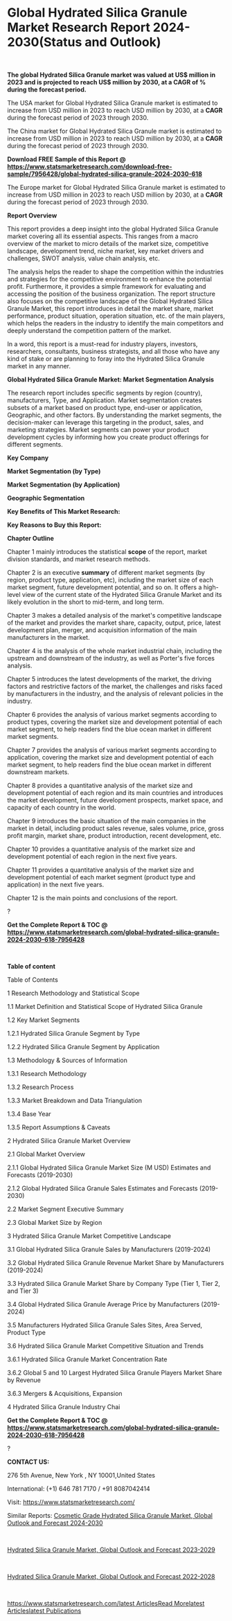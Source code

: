 <h1>Global Hydrated Silica Granule Market Research Report 2024-2030(Status and Outlook)</h1><br/><p><strong>The global Hydrated Silica Granule market was valued at US$ million in 2023 and is projected to reach US$ million by 2030, at a <strong>CAGR</strong> of % during the forecast period.</strong></p>
 
 
 
 <p>The USA market for Global Hydrated Silica Granule market is estimated to increase from USD million in 2023 to reach USD million by 2030, at a <strong>CAGR</strong> during the forecast period of 2023 through 2030.</p>
 
 
 
 <p>The China market for Global Hydrated Silica Granule market is estimated to increase from USD million in 2023 to reach USD million by 2030, at a <strong>CAGR</strong> during the forecast period of 2023 through 2030.</p>
 
 
 
 <p><strong>Download FREE Sample of this Report @ <a href="https://www.statsmarketresearch.com/download-free-sample/7956428/global-hydrated-silica-granule-2024-2030-618">https://www.statsmarketresearch.com/download-free-sample/7956428/global-hydrated-silica-granule-2024-2030-618</a></strong></p>
 
 
 
 <p>The Europe market for Global Hydrated Silica Granule market is estimated to increase from USD million in 2023 to reach USD million by 2030, at a <strong>CAGR</strong> during the forecast period of 2023 through 2030.</p>
 
 
 
 <p><strong>Report Overview</strong></p>
 
 
 
 <p>This report provides a deep insight into the global Hydrated Silica Granule market covering all its essential aspects. This ranges from a macro overview of the market to micro details of the market size, competitive landscape, development trend, niche market, key market drivers and challenges, SWOT analysis, value chain analysis, etc.</p>
 
 
 
 <p>The analysis helps the reader to shape the competition within the industries and strategies for the competitive environment to enhance the potential profit. Furthermore, it provides a simple framework for evaluating and accessing the position of the business organization. The report structure also focuses on the competitive landscape of the Global Hydrated Silica Granule Market, this report introduces in detail the market share, market performance, product situation, operation situation, etc. of the main players, which helps the readers in the industry to identify the main competitors and deeply understand the competition pattern of the market.</p>
 
 
 
 <p>In a word, this report is a must-read for industry players, investors, researchers, consultants, business strategists, and all those who have any kind of stake or are planning to foray into the Hydrated Silica Granule market in any manner.</p>
 
 
 
 <p><strong>Global Hydrated Silica Granule Market: Market Segmentation Analysis</strong></p>
 
 
 
 <p>The research report includes specific segments by region (country), manufacturers, Type, and Application. Market segmentation creates subsets of a market based on product type, end-user or application, Geographic, and other factors. By understanding the market segments, the decision-maker can leverage this targeting in the product, sales, and marketing strategies. Market segments can power your product development cycles by informing how you create product offerings for different segments.</p>
 
 
 
 <p><strong>Key Company</strong></p>
 
 
 
 <p><strong>Market Segmentation (by Type)</strong></p>
 
 
 
 <p><strong>Market Segmentation (<strong>by Application</strong>)</strong></p>
 
 
 
 <p><strong>Geographic Segmentation</strong></p>
 
 
 
 <p><strong>Key Benefits of This Market Research:</strong></p>
 
 
 
 <p><strong>Key <strong>Reasons to Buy</strong> this Report:</strong></p>
 
 
 
 <p><strong>Chapter Outline</strong></p>
 
 
 
 <p>Chapter 1 mainly introduces the statistical <strong>scope</strong> of the report, market division standards, and market research methods.</p>
 
 
 
 <p>Chapter 2 is an executive <strong>summary</strong> of different market segments (by region, product type, application, etc), including the market size of each market segment, future development potential, and so on. It offers a high-level view of the current state of the Hydrated Silica Granule Market and its likely evolution in the short to mid-term, and long term.</p>
 
 
 
 <p>Chapter 3 makes a detailed analysis of the market&#39;s competitive landscape of the market and provides the market share, capacity, output, price, latest development plan, merger, and acquisition information of the main manufacturers in the market.</p>
 
 
 
 <p>Chapter 4 is the analysis of the whole market industrial chain, including the upstream and downstream of the industry, as well as Porter&#39;s five forces analysis.</p>
 
 
 
 <p>Chapter 5 introduces the latest developments of the market, the driving factors and restrictive factors of the market, the challenges and risks faced by manufacturers in the industry, and the analysis of relevant policies in the industry.</p>
 
 
 
 <p>Chapter 6 provides the analysis of various market segments according to product types, covering the market size and development potential of each market segment, to help readers find the blue ocean market in different market segments.</p>
 
 
 
 <p>Chapter 7 provides the analysis of various market segments according to application, covering the market size and development potential of each market segment, to help readers find the blue ocean market in different downstream markets.</p>
 
 
 
 <p>Chapter 8 provides a quantitative analysis of the market size and development potential of each region and its main countries and introduces the market development, future development prospects, market space, and capacity of each country in the world.</p>
 
 
 
 <p>Chapter 9 introduces the basic situation of the main companies in the market in detail, including product sales revenue, sales volume, price, gross profit margin, market share, product introduction, recent development, etc.</p>
 
 
 
 <p>Chapter 10 provides a quantitative analysis of the market size and development potential of each region in the next five years.</p>
 
 
 
 <p>Chapter 11 provides a quantitative analysis of the market size and development potential of each market segment (product type and application) in the next five years.</p>
 
 
 
 <p>Chapter 12 is the main points and conclusions of the report.</p>
 
 
 
 <p>? </p>
 
 
 
 <div><b>Get the Complete Report & TOC @ <a href="https://www.statsmarketresearch.com/global-hydrated-silica-granule-2024-2030-618-7956428">https://www.statsmarketresearch.com/global-hydrated-silica-granule-2024-2030-618-7956428</a></b></div>
 
 
 
 <p><br />
 
 <b>Table of content</b></p>
 
 
 
 <p>Table of Contents<br />
 
 1 Research Methodology and Statistical Scope<br />
 
 1.1 Market Definition and Statistical Scope of Hydrated Silica Granule<br />
 
 1.2 Key Market Segments<br />
 
 1.2.1 Hydrated Silica Granule Segment by Type<br />
 
 1.2.2 Hydrated Silica Granule Segment by Application<br />
 
 1.3 Methodology & Sources of Information<br />
 
 1.3.1 Research Methodology<br />
 
 1.3.2 Research Process<br />
 
 1.3.3 Market Breakdown and Data Triangulation<br />
 
 1.3.4 Base Year<br />
 
 1.3.5 Report Assumptions & Caveats<br />
 
 2 Hydrated Silica Granule Market Overview<br />
 
 2.1 Global Market Overview<br />
 
 2.1.1 Global Hydrated Silica Granule Market Size (M USD) Estimates and Forecasts (2019-2030)<br />
 
 2.1.2 Global Hydrated Silica Granule Sales Estimates and Forecasts (2019-2030)<br />
 
 2.2 Market Segment Executive Summary<br />
 
 2.3 Global Market Size by Region<br />
 
 3 Hydrated Silica Granule Market Competitive Landscape<br />
 
 3.1 Global Hydrated Silica Granule Sales by Manufacturers (2019-2024)<br />
 
 3.2 Global Hydrated Silica Granule Revenue Market Share by Manufacturers (2019-2024)<br />
 
 3.3 Hydrated Silica Granule Market Share by Company Type (Tier 1, Tier 2, and Tier 3)<br />
 
 3.4 Global Hydrated Silica Granule Average Price by Manufacturers (2019-2024)<br />
 
 3.5 Manufacturers Hydrated Silica Granule Sales Sites, Area Served, Product Type<br />
 
 3.6 Hydrated Silica Granule Market Competitive Situation and Trends<br />
 
 3.6.1 Hydrated Silica Granule Market Concentration Rate<br />
 
 3.6.2 Global 5 and 10 Largest Hydrated Silica Granule Players Market Share by Revenue<br />
 
 3.6.3 Mergers & Acquisitions, Expansion<br />
 
 4 Hydrated Silica Granule Industry Chai</p>
 
 
 
 <div><b>Get the Complete Report & TOC @ <a href="https://www.statsmarketresearch.com/global-hydrated-silica-granule-2024-2030-618-7956428">https://www.statsmarketresearch.com/global-hydrated-silica-granule-2024-2030-618-7956428</a></b></div>
 
 
 
 <p>? </p>
 
 
 
 <p><b>CONTACT US:</b><br />
 
 276 5th Avenue, New York , NY 10001,United States<br />
 
 International: (+1) 646 781 7170 / +91 8087042414<br />
 
 Visit: <a href="https://www.statsmarketresearch.com/">https://www.statsmarketresearch.com/</a><br />
 
 Similar Reports: <a href="https://www.statsmarketresearch.com/global-hydrated-silica-granule-2024-2030-618-7956428">Cosmetic Grade Hydrated Silica Granule Market, Global Outlook and Forecast 2024-2030</a><br />
 
 <br />
 
 <a href="https://www.statsmarketresearch.com/global-hydrated-silica-granule-2024-2030-618-7956428">Hydrated Silica Granule Market, Global Outlook and Forecast 2023-2029</a><br />
 
 <br />
 
 <a href="https://www.statsmarketresearch.com/global-hydrated-silica-granule-2024-2030-618-7956428">Hydrated Silica Granule Market, Global Outlook and Forecast 2022-2028</a><br />
 
 <br />
 
 <a href="https://gyeongbokgung.com">https://www.statsmarketresearch.com/</a><a href="https://hallyeomaritime.com">latest Articles</a><a href="https://jingwansa.com">Read More</a><a href="https://nguoiviet.jp/">latest Articles</a><a href="https://www.intelmarketresearch.com/">latest Publications</a></p>